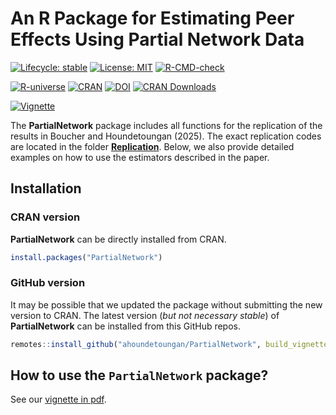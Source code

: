 # An R Package for Estimating Peer Effects Using Partial Network Data

<!-- badges: start -->
  [![Lifecycle: stable](https://img.shields.io/badge/Lifecycle-Stable-blue.svg)](https://lifecycle.r-lib.org/articles/stages.html#stable)
  [![License: MIT](https://img.shields.io/badge/License-MIT-yellow.svg)](https://opensource.org/licenses/MIT)
  [![R-CMD-check](https://github.com/ahoundetoungan/PartialNetwork/actions/workflows/R-CMD-check.yml/badge.svg)](https://github.com/ahoundetoungan/PartialNetwork/actions/workflows/R-CMD-check.yml)

  [![R-universe](https://ahoundetoungan.r-universe.dev/badges/PartialNetwork)](https://ahoundetoungan.r-universe.dev/PartialNetwork)
  [![CRAN](https://www.r-pkg.org/badges/version/PartialNetwork)](https://CRAN.R-project.org/package=PartialNetwork)
  [![DOI](https://img.shields.io/badge/DOI-10.32614%2FCRAN.package.PartialNetwork-blue)](https://doi.org/10.32614/CRAN.package.PartialNetwork)
  [![CRAN Downloads](https://img.shields.io/endpoint?url=https://ahoundetoungan.github.io/cranlogs/badges/PartialNetwork.json)](https://cran.r-project.org/package=PartialNetwork)

  [![Vignette](https://img.shields.io/badge/Vignette-blue.svg)](https://docs.google.com/viewer?url=https://github.com/ahoundetoungan/PartialNetwork/raw/master/doc/PartialNetwork_vignette.pdf)
<!-- badges: end -->


The **PartialNetwork** package includes all functions for the replication of the results in Boucher and Houndetoungan (2025). The exact replication codes are located in the folder [**Replication**](https://github.com/ahoundetoungan/PartialNetwork/tree/master/Replication). Below, we also provide detailed examples on how to use the estimators described in the paper.

## Installation
### CRAN version
**PartialNetwork** can be directly installed from CRAN.
```R
install.packages("PartialNetwork")
```

### GitHub version
It may be possible that we updated the package without submitting the new version to CRAN. The latest version (*but not necessary stable*) of **PartialNetwork** can be installed from this GitHub repos.
```R
remotes::install_github("ahoundetoungan/PartialNetwork", build_vignettes = TRUE)
```
## How to use the `PartialNetwork` package?
See our [vignette in pdf](https://docs.google.com/viewer?url=https://github.com/ahoundetoungan/PartialNetwork/raw/master/doc/PartialNetwork_vignette.pdf).
